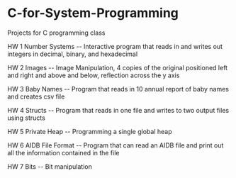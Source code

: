 # C-for-System-Programming
Projects for C programming class 


HW 1 Number Systems
-- Interactive program that reads in and writes out integers in decimal, binary, and hexadecimal

HW 2 Images
    -- Image Manipulation, 4 copies of the original positioned left and right and above and below, reflection across the y axis

HW 3 Baby Names 
    -- Program that reads in 10 annual report of baby names and creates csv file

HW 4 Structs 
    -- Program that reads in one file and writes to two output files using structs

HW 5 Private Heap
    -- Programming a single global heap

HW 6 AIDB File Format
    -- Program that can read an AIDB file and print out all the information contained in the file

HW 7 Bits
    -- Bit manipulation  

